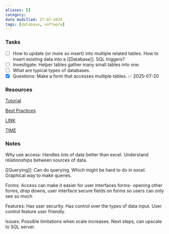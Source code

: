 ```yaml
---
aliases: []
category:
date modified: 27-07-2025
tags: [database, software]
---
```


### Tasks

- [ ] How to update (or more so insert) into multiple related tables. How to insert existing data into a [[Database]]. SQL triggers?
- [ ] Investigate: Helper tables gather many small tables into one.
- [ ] What are typical types of databases.
- [x] Questions: Make a form that accesses multiple tables. ✅ 2025-07-20
### Resources
[Tutorial](https://www.youtube.com/watch?v=ubmwp8kbfPc)

[Best Practices](https://www.youtube.com/watch?v=ymc9CYnziS4)

[LINK](https://youtu.be/ymc9CYnziS4)

[TIME](https://youtu.be/ymc9CYnziS4?t=1042)
### Notes

Why use access:
	Handles lots of data better than excel. Understand relationships between sources of data.
 
[[Querying]]:
	Can do querying. Which might be hard to do in excel.
	Graphical way to make queries.

Forms:
	Access can make it easier for user interfaces 
	forms- opening other forms, drop downs, user interface
	secure fields on forms so users can only see so much 

Features:
	Has user security.
	Has control over the types of data input.
	User control feature
	user friendly. 

Issues:
	Possible limitations when scale increases. Next steps, can upscale to SQL server. 





